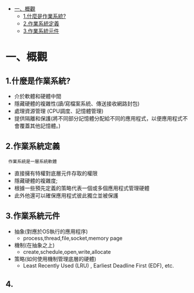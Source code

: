 * [一、概觀](#概觀)
    * [1.什麼是作業系統?](#什麼是作業系統?)
    * [2.作業系統定義](#作業系統定義)
    * [3.作業系統元件](#作業系統元件)
    
# 一、概觀

## 1.什麼是作業系統?
   *  介於軟體和硬體中間
   *  隱藏硬體的複雜性(讀/寫檔案系統、傳送接收網路封包)
   *  處理資源管理 (CPU調度、記憶體管理)
   *  提供隔離和保護(將不同部分記憶體分配給不同的應用程式，以便應用程式不會覆蓋其他記憶體。)
## 2.作業系統定義
     作業系統是一層系統軟體
   *  直接擁有特權對底層元件存取的權限
   *  隱藏硬體的複雜度;
   *  根據一些預先定義的策略代表一個或多個應用程式管理硬體
   *  此外他還可以確保應用程式彼此獨立並被保護
## 3.作業系統元件
   *  抽象(對應於OS執行的應用程序)
      * process,thread,file,socket,memory page
   *  機制(在抽象之上)
      * create,schedule,open,write,allocate
   *  策略(如何使用機制管理底層的硬體)
      * Least Recently Used (LRU) , Earliest Deadline First (EDF), etc.
## 4. 


